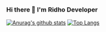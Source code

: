 ### Hi there 👋 I'm Ridho Developer

<!--
**ridho-dev/ridho-dev** is a ✨ _special_ ✨ repository because its `README.md` (this file) appears on your GitHub profile.

Here are some ideas to get you started:

- 🔭 I’m currently working on ...
- 🌱 I’m currently learning ...
- 👯 I’m looking to collaborate on ...
- 🤔 I’m looking for help with ...
- 💬 Ask me about ...
- 📫 How to reach me: ...
- 😄 Pronouns: ...
- ⚡ Fun fact: ...
-->

[![Anurag's github stats](https://github-readme-stats.vercel.app/api?username=ridho-dev)](https://github.com/anuraghazra/github-readme-stats)
[![Top Langs](https://github-readme-stats.vercel.app/api/top-langs/?username=ridho-dev&layout=compact)](https://github.com/anuraghazra/github-readme-stats)
